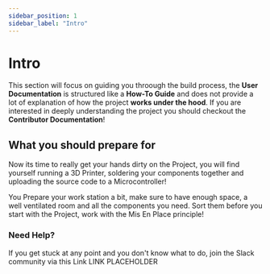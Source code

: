 ```yaml
---
sidebar_position: 1
sidebar_label: "Intro"
---
```


# Intro

This section will focus on guiding you throough the build process, the **User Documentation** is structured like a **How-To Guide** and does not provide a lot of explanation of how the project **works under the hood**.
If you are interested in deeply understanding the project you should checkout the **Contributor Documentation**!

## What you should prepare for

Now its time to really get your hands dirty on the Project, you will find yourself running a 3D Printer, soldering your components together and uploading the source code to a Microcontroller!

You Prepare your work station a bit, make sure to have enough space, a well ventilated room and all the components you need. Sort them before you start with the Project, work with the Mis En Place principle!

### Need Help?
If you get stuck at any point and you don't know what to do, join the Slack community via this Link LINK PLACEHOLDER
